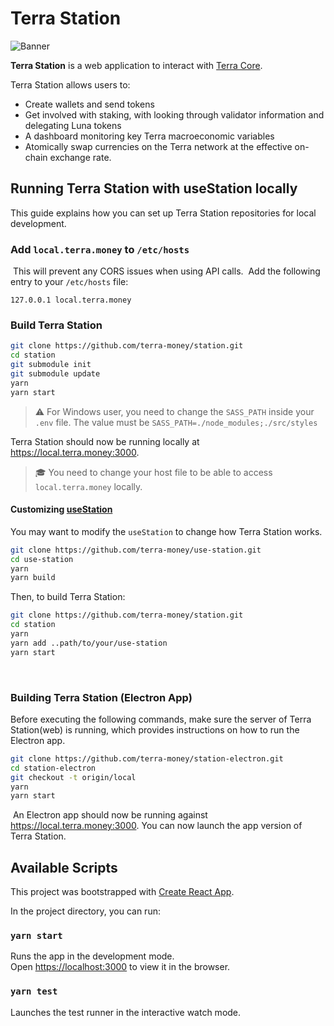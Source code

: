 # Terra Station

![Banner](Logo.png)

**Terra Station** is a web application to interact with [Terra Core](https://github.com/terra-money/core).

Terra Station allows users to:

- Create wallets and send tokens
- Get involved with staking, with looking through validator information and delegating Luna tokens
- A dashboard monitoring key Terra macroeconomic variables
- Atomically swap currencies on the Terra network at the effective on-chain exchange rate.

## Running Terra Station with useStation locally

This guide explains how you can set up Terra Station repositories for local development.
​
### Add `local.terra.money` to `/etc/hosts`
​
This will prevent any CORS issues when using API calls.
​
Add the following entry to your `/etc/hosts` file:
​
```
127.0.0.1 local.terra.money
```

### Build Terra Station

```sh
git clone https://github.com/terra-money/station.git
cd station
git submodule init
git submodule update
yarn
yarn start
```

> :warning: For Windows user, you need to change the `SASS_PATH` inside your `.env` file.
> The value must be `SASS_PATH=./node_modules;./src/styles`

Terra Station should now be running locally at https://local.terra.money:3000.

> :mortar_board: You need to change your host file to be able to access `local.terra.money` locally.

#### Customizing [useStation](https://github.com/terra-money/use-station)

You may want to modify the `useStation` to change how Terra Station works.
​
```sh
git clone https://github.com/terra-money/use-station.git
cd use-station
yarn
yarn build
```

Then, to build Terra Station:

```sh
git clone https://github.com/terra-money/station.git
cd station
yarn
yarn add ..path/to/your/use-station
yarn start
```
​
### Building Terra Station (Electron App)

Before executing the following commands, make sure the server of Terra Station(web)
is running, which provides instructions on how to run the Electron app.
​
```sh
git clone https://github.com/terra-money/station-electron.git
cd station-electron
git checkout -t origin/local
yarn
yarn start
```
​
An Electron app should now be running against https://local.terra.money:3000.
You can now launch the app version of Terra Station.

## Available Scripts

This project was bootstrapped with [Create React App](https://github.com/facebook/create-react-app).

In the project directory, you can run:

### `yarn start`

Runs the app in the development mode.<br>
Open [https://localhost:3000](https://localhost:3000) to view it in the browser.

### `yarn test`

Launches the test runner in the interactive watch mode.
